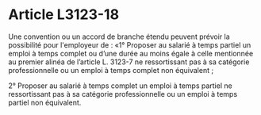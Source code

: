 # Article L3123-18

Une convention ou un accord de branche étendu peuvent prévoir la possibilité pour l'employeur de : «1° Proposer au salarié à temps partiel un emploi à temps complet ou d’une durée au moins égale à celle mentionnée au premier alinéa de l’article L. 3123-7 ne ressortissant pas à sa catégorie professionnelle ou un emploi à temps complet non équivalent ;

2° Proposer au salarié à temps complet un emploi à temps partiel ne ressortissant pas à sa catégorie professionnelle ou un emploi à temps partiel non équivalent.
